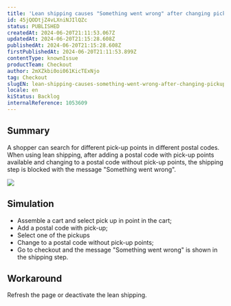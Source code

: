 ```yaml
---
title: 'Lean shipping causes "Something went wrong" after changing pick-up points'
id: 45jQODtjZ4vLXniNJIlQZc
status: PUBLISHED
createdAt: 2024-06-20T21:11:53.067Z
updatedAt: 2024-06-20T21:15:28.608Z
publishedAt: 2024-06-20T21:15:28.608Z
firstPublishedAt: 2024-06-20T21:11:53.899Z
contentType: knownIssue
productTeam: Checkout
author: 2mXZkbi0oi061KicTExNjo
tag: Checkout
slugEN: lean-shipping-causes-something-went-wrong-after-changing-pickup-points
locale: en
kiStatus: Backlog
internalReference: 1053609
---
```


## Summary


A shopper can search for different pick-up points in different postal codes. When using lean shipping, after adding a postal code with pick-up points available and changing to a postal code without pick-up points, the shipping step is blocked with the message "Something went wrong".

 ![](https://vtexhelp.zendesk.com/attachments/token/i0jCDFlz5EGPnKyk5Nfw0Etl0/?name=image.png)


##

## Simulation



- Assemble a cart and select pick up in point in the cart;
- Add a postal code with pick-up;
- Select one of the pickups
- Change to a postal code without pick-up points;
- Go to checkout and the message "Something went wrong" is shown in the shipping step.


##

## Workaround


Refresh the page or deactivate the lean shipping.




